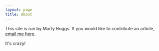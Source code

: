 ```yaml
---
layout: page
title: About
---
```

This site is run by Marty Boggs.
If you would like to contribute an article, <a href="mailto:whack47@gmail.com&subject=Three.js%20World%20%2D%20Article">email me here</a>.

It's crazy!
